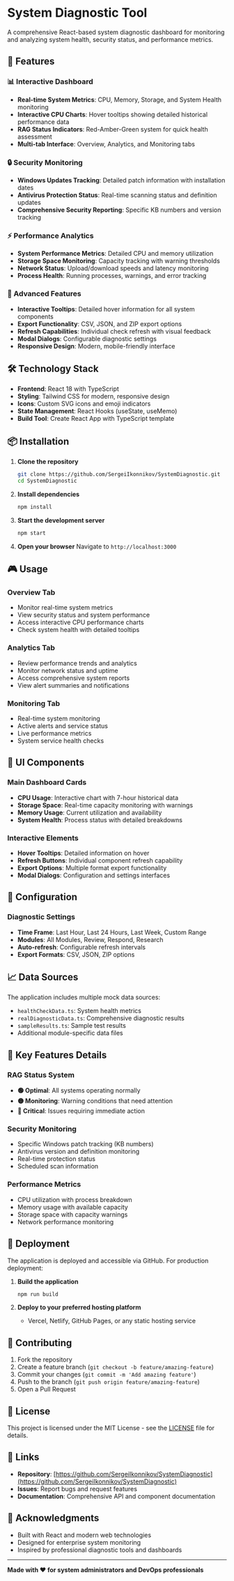 # System Diagnostic Tool

A comprehensive React-based system diagnostic dashboard for monitoring and analyzing system health, security status, and performance metrics.

## 🚀 Features

### 📊 Interactive Dashboard
- **Real-time System Metrics**: CPU, Memory, Storage, and System Health monitoring
- **Interactive CPU Charts**: Hover tooltips showing detailed historical performance data
- **RAG Status Indicators**: Red-Amber-Green system for quick health assessment
- **Multi-tab Interface**: Overview, Analytics, and Monitoring tabs

### 🔒 Security Monitoring
- **Windows Updates Tracking**: Detailed patch information with installation dates
- **Antivirus Protection Status**: Real-time scanning status and definition updates
- **Comprehensive Security Reporting**: Specific KB numbers and version tracking

### ⚡ Performance Analytics
- **System Performance Metrics**: Detailed CPU and memory utilization
- **Storage Space Monitoring**: Capacity tracking with warning thresholds
- **Network Status**: Upload/download speeds and latency monitoring
- **Process Health**: Running processes, warnings, and error tracking

### 🎯 Advanced Features
- **Interactive Tooltips**: Detailed hover information for all system components
- **Export Functionality**: CSV, JSON, and ZIP export options
- **Refresh Capabilities**: Individual check refresh with visual feedback
- **Modal Dialogs**: Configurable diagnostic settings
- **Responsive Design**: Modern, mobile-friendly interface

## 🛠️ Technology Stack

- **Frontend**: React 18 with TypeScript
- **Styling**: Tailwind CSS for modern, responsive design
- **Icons**: Custom SVG icons and emoji indicators
- **State Management**: React Hooks (useState, useMemo)
- **Build Tool**: Create React App with TypeScript template

## 📦 Installation

1. **Clone the repository**
   ```bash
   git clone https://github.com/SergeiIkonnikov/SystemDiagnostic.git
   cd SystemDiagnostic
   ```

2. **Install dependencies**
   ```bash
   npm install
   ```

3. **Start the development server**
   ```bash
   npm start
   ```

4. **Open your browser**
   Navigate to `http://localhost:3000`

## 🎮 Usage

### Overview Tab
- Monitor real-time system metrics
- View security status and system performance
- Access interactive CPU performance charts
- Check system health with detailed tooltips

### Analytics Tab
- Review performance trends and analytics
- Monitor network status and uptime
- Access comprehensive system reports
- View alert summaries and notifications

### Monitoring Tab
- Real-time system monitoring
- Active alerts and service status
- Live performance metrics
- System service health checks

## 🎨 UI Components

### Main Dashboard Cards
- **CPU Usage**: Interactive chart with 7-hour historical data
- **Storage Space**: Real-time capacity monitoring with warnings
- **Memory Usage**: Current utilization and availability
- **System Health**: Process status with detailed breakdowns

### Interactive Elements
- **Hover Tooltips**: Detailed information on hover
- **Refresh Buttons**: Individual component refresh capability
- **Export Options**: Multiple format export functionality
- **Modal Dialogs**: Configuration and settings interfaces

## 🔧 Configuration

### Diagnostic Settings
- **Time Frame**: Last Hour, Last 24 Hours, Last Week, Custom Range
- **Modules**: All Modules, Review, Respond, Research
- **Auto-refresh**: Configurable refresh intervals
- **Export Formats**: CSV, JSON, ZIP options

## 📈 Data Sources

The application includes multiple mock data sources:
- `healthCheckData.ts`: System health metrics
- `realDiagnosticData.ts`: Comprehensive diagnostic results
- `sampleResults.ts`: Sample test results
- Additional module-specific data files

## 🎯 Key Features Details

### RAG Status System
- **🟢 Optimal**: All systems operating normally
- **🟡 Monitoring**: Warning conditions that need attention
- **🔴 Critical**: Issues requiring immediate action

### Security Monitoring
- Specific Windows patch tracking (KB numbers)
- Antivirus version and definition monitoring
- Real-time protection status
- Scheduled scan information

### Performance Metrics
- CPU utilization with process breakdown
- Memory usage with available capacity
- Storage space with capacity warnings
- Network performance monitoring

## 🚀 Deployment

The application is deployed and accessible via GitHub. For production deployment:

1. **Build the application**
   ```bash
   npm run build
   ```

2. **Deploy to your preferred hosting platform**
   - Vercel, Netlify, GitHub Pages, or any static hosting service

## 🤝 Contributing

1. Fork the repository
2. Create a feature branch (`git checkout -b feature/amazing-feature`)
3. Commit your changes (`git commit -m 'Add amazing feature'`)
4. Push to the branch (`git push origin feature/amazing-feature`)
5. Open a Pull Request

## 📄 License

This project is licensed under the MIT License - see the [LICENSE](LICENSE) file for details.

## 🔗 Links

- **Repository**: [https://github.com/SergeiIkonnikov/SystemDiagnostic](https://github.com/SergeiIkonnikov/SystemDiagnostic)
- **Issues**: Report bugs and request features
- **Documentation**: Comprehensive API and component documentation

## 🙏 Acknowledgments

- Built with React and modern web technologies
- Designed for enterprise system monitoring
- Inspired by professional diagnostic tools and dashboards

---

**Made with ❤️ for system administrators and DevOps professionals**